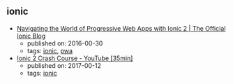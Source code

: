 ionic 
---
* [Navigating the World of Progressive Web Apps with Ionic 2  |  The Official Ionic Blog](http://blog.ionic.io/navigating-the-world-of-progressive-web-apps-with-ionic-2/)
    * published on: 2016-00-30
    * tags: [ionic](../tags/ionic.md), [pwa](../tags/pwa.md)
* [Ionic 2 Crash Course - YouTube [35min]](https://www.youtube.com/watch?v=O2WiI9QrS5s)
    * published on: 2017-00-12
    * tags: [ionic](../tags/ionic.md)
